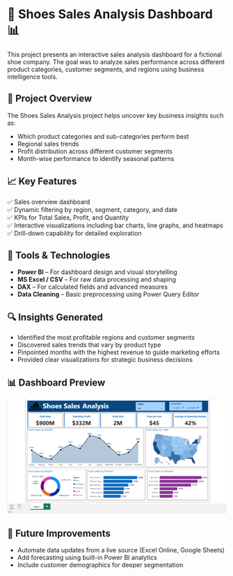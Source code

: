 # 👟 Shoes Sales Analysis Dashboard 📊

This project presents an interactive sales analysis dashboard for a fictional shoe company. The goal was to analyze sales performance across different product categories, customer segments, and regions using business intelligence tools.

## 📌 Project Overview

The Shoes Sales Analysis project helps uncover key business insights such as:
- Which product categories and sub-categories perform best
- Regional sales trends
- Profit distribution across different customer segments
- Month-wise performance to identify seasonal patterns

## 📈 Key Features

✅ Sales overview dashboard  
✅ Dynamic filtering by region, segment, category, and date  
✅ KPIs for Total Sales, Profit, and Quantity  
✅ Interactive visualizations including bar charts, line graphs, and heatmaps  
✅ Drill-down capability for detailed exploration

## 🧰 Tools & Technologies

- **Power BI** – For dashboard design and visual storytelling  
- **MS Excel / CSV** – For raw data processing and shaping  
- **DAX** – For calculated fields and advanced measures  
- **Data Cleaning** – Basic preprocessing using Power Query Editor

## 🔍 Insights Generated

- Identified the most profitable regions and customer segments  
- Discovered sales trends that vary by product type  
- Pinpointed months with the highest revenue to guide marketing efforts  
- Provided clear visualizations for strategic business decisions

## 📊 Dashboard Preview
![Pizza Sales Dashboard](dashboard1.png)


## 🚀 Future Improvements

- Automate data updates from a live source (Excel Online, Google Sheets)  
- Add forecasting using built-in Power BI analytics  
- Include customer demographics for deeper segmentation

